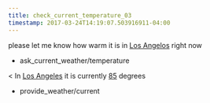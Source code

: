 ```yaml
---
title: check_current_temperature_03
timestamp: 2017-03-24T14:19:07.503916911-04:00
---
```


please let me know how warm it is in [Los Angelos](city) right now
* ask_current_weather/temperature

< In [Los Angeles](city) it is currently [85](temperature) degrees
* provide_weather/current
